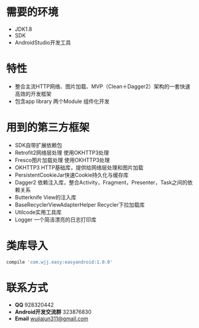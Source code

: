 # 需要的环境
* JDK1.8
* SDK
* AndroidStudio开发工具

# 特性
* 整合主流HTTP网络、图片加载、MVP（Clean＋Dagger2）架构的一套快速高效的开发框架
* 包含app library 两个Module 组件化开发

# 用到的第三方框架
* SDK自带扩展依赖包
* Retrofit2网络层处理 使用OKHTTP3处理
* Fresco图片加载处理 使用OKHTTP3处理
* OKHTTP3  HTTP基础库，提供给网络层处理和图片加载
* PersistentCookieJar快速Cookie持久化与缓存库
* Dagger2 依赖注入库，整合Activity，Fragment，Presenter，Task之间的依赖关系
* Butterknife View的注入库
* BaseRecyclerViewAdapterHelper Recycler下拉加载库
* Utilcode实用工具库
* Logger 一个简洁漂亮的日志打印库

# 类库导入
```gradle
compile 'com.wjj.easy:easyandroid:1.0.0'
```
# 联系方式
* **QQ** 928320442
* **Android开发交流群** 323876830
* **Email** wujiajun311@gmail.com
